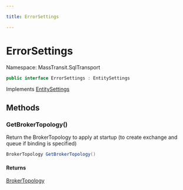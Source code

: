 ```yaml
---

title: ErrorSettings

---
```


# ErrorSettings

Namespace: MassTransit.SqlTransport

```csharp
public interface ErrorSettings : EntitySettings
```

Implements [EntitySettings](../masstransit-sqltransport/entitysettings)

## Methods

### **GetBrokerTopology()**

Return the BrokerTopology to apply at startup (to create exchange and queue if binding is specified)

```csharp
BrokerTopology GetBrokerTopology()
```

#### Returns

[BrokerTopology](../masstransit-sqltransport-topology/brokertopology)<br/>
